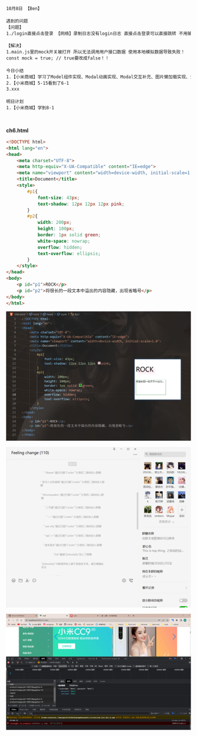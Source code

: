 ```html
10月8日 【Ben】

遇到的问题
【问题】
1./login直接点击登录 【网络】录制日志没有login日志 直接点击登录可以直接跳转 不用输入账号密码 没有任何操作

【解决】
1.main.js里的mock开关被打开 所以无法调用用户接口数据 使用本地模拟数据导致失败！
const mock = true; // true要改成false！！

今日小结
1.【小米商城】学习了Model组件实现、Modal动画实现、Modal交互补充、图片懒加载实现、登录交互实现
2.【小米商城】5-15看到了6-1
3.xxx

明日计划
1.【小米商城】学到8-1
```

​	

**ch6.html**

```html
<!DOCTYPE html>
<html lang="en">
<head>
    <meta charset="UTF-8">
    <meta http-equiv="X-UA-Compatible" content="IE=edge">
    <meta name="viewport" content="width=device-width, initial-scale=1.0">
    <title>Document</title>
    <style>
        #p1{
            font-size: 43px;
            text-shadow: 12px 12px 12px pink;
        }
        #p2{
            width: 200px;
            height: 100px;
            border: 1px solid green;
            white-space: nowrap;
            overflow: hidden;
            text-overflow: ellipsis;
        }
    </style>
</head>
<body>
    <p id="p1">ROCK</p>
    <p id="p2">将很长的一段文本中溢出的内容隐藏，出现省略号</p>
</body>
</html>
```

![image-20221008201215175](10月8日.assets/image-20221008201215175.png)

![image-20221008204431052](10月8日.assets/image-20221008204431052.png)

![image-20221008233644361](10月8日.assets/image-20221008233644361.png)
